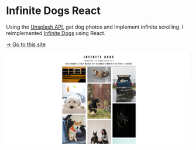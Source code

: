 # Infinite Dogs React

Using the [Unsplash API](https://github.com/hseoy/unsplash-api), get dog photos and implement infinite scrolling. I reimplemented [Infinite Dogs](https://github.com/hseoy/infinite-dogs) using React.

[→ Go to this site](https://hseoy.github.io/infinite-dogs-react/)

![Desktop Preview](images/desktop-preview.PNG)
